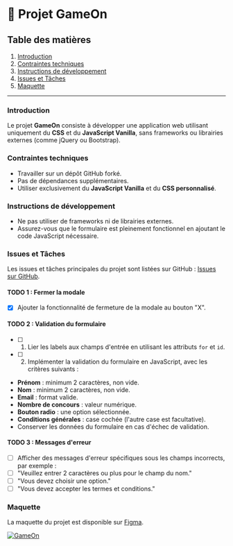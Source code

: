 # 🚀 Projet GameOn

## Table des matières

1. [Introduction](#introduction)
2. [Contraintes techniques](#contraintes-techniques)
3. [Instructions de développement](#instructions-de-développement)
4. [Issues et Tâches](#issues-et-tâches)
5. [Maquette](#maquette)

---

### Introduction

Le projet **GameOn** consiste à développer une application web utilisant uniquement du **CSS** et du **JavaScript Vanilla**, sans frameworks ou librairies externes (comme jQuery ou Bootstrap).

### Contraintes techniques

- Travailler sur un dépôt GitHub forké.
- Pas de dépendances supplémentaires.
- Utiliser exclusivement du **JavaScript Vanilla** et du **CSS personnalisé**.

### Instructions de développement

- Ne pas utiliser de frameworks ni de librairies externes.
- Assurez-vous que le formulaire est pleinement fonctionnel en ajoutant le code JavaScript nécessaire.

### Issues et Tâches

Les issues et tâches principales du projet sont listées sur GitHub : [Issues sur GitHub](https://github.com/OpenClassrooms-Student-Center/GameOn-website-FR/issues).

#### TODO 1 : Fermer la modale

- [x] Ajouter la fonctionnalité de fermeture de la modale au bouton "X".

#### TODO 2 : Validation du formulaire

- [ ] 1. Lier les labels aux champs d'entrée en utilisant les attributs `for` et `id`.
- [ ] 2. Implémenter la validation du formulaire en JavaScript, avec les critères suivants :
- **Prénom** : minimum 2 caractères, non vide.
- **Nom** : minimum 2 caractères, non vide.
- **Email** : format valide.
- **Nombre de concours** : valeur numérique.
- **Bouton radio** : une option sélectionnée.
- **Conditions générales** : case cochée (l'autre case est facultative).
- Conserver les données du formulaire en cas d'échec de validation.

#### TODO 3 : Messages d'erreur

- [ ] Afficher des messages d'erreur spécifiques sous les champs incorrects, par exemple :
- [ ] "Veuillez entrer 2 caractères ou plus pour le champ du nom."
- [ ] "Vous devez choisir une option."
- [ ] "Vous devez accepter les termes et conditions."

### Maquette

La maquette du projet est disponible sur [Figma](https://www.figma.com/file/prxFGnSUoEhk6PTcMaJQim/UI-Design-GameOn-EN).

[![GameOn](https://user.oc-static.com/upload/2020/08/14/15974189716945_image2.png "GameOn")](https://www.figma.com/file/prxFGnSUoEhk6PTcMaJQim/UI-Design-GameOn-EN)
